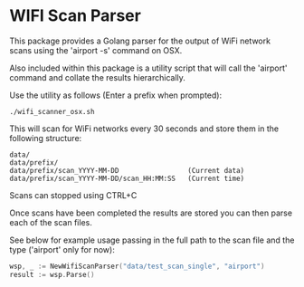WIFI Scan Parser
=========

This package provides a Golang parser for the output of WiFi network scans using
the 'airport -s' command on OSX.

Also included within this package is a utility script that will call the
'airport' command and collate the results hierarchically.

Use the utility as follows (Enter a prefix when prompted):

```
./wifi_scanner_osx.sh
```

This will scan for WiFi networks every 30 seconds and store them in the
following structure:

```
data/
data/prefix/
data/prefix/scan_YYYY-MM-DD                 (Current data)
data/prefix/scan_YYYY-MM-DD/scan_HH:MM:SS   (Current time)
```

Scans can stopped using CTRL+C

Once scans have been completed the results are stored you can then parse each of
the scan files.

See below for example usage passing in the full path to the scan file and the
type ('airport' only for now):

```go
wsp, _ := NewWifiScanParser("data/test_scan_single", "airport")
result := wsp.Parse()
```
